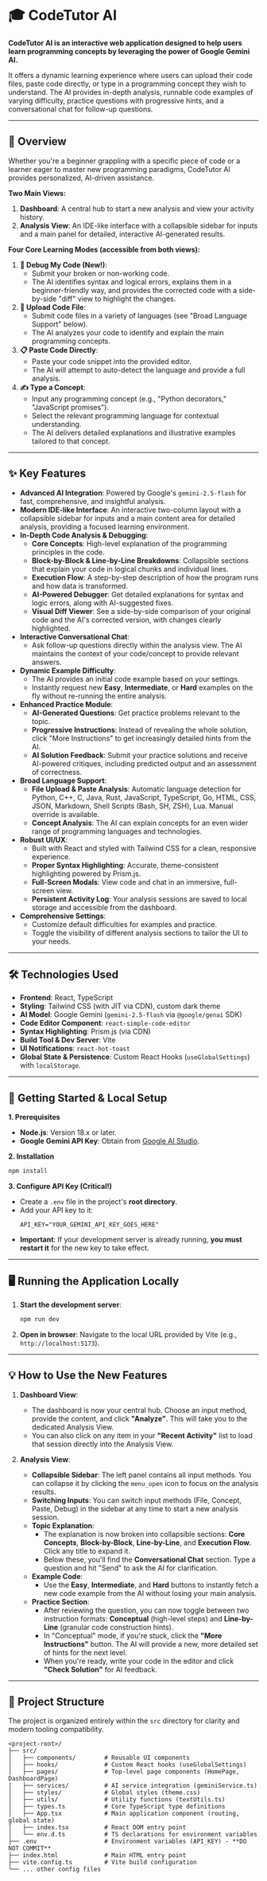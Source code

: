 # 🎓 CodeTutor AI

**CodeTutor AI is an interactive web application designed to help users learn programming concepts by leveraging the power of Google Gemini AI.**

It offers a dynamic learning experience where users can upload their code files, paste code directly, or type in a programming concept they wish to understand. The AI provides in-depth analysis, runnable code examples of varying difficulty, practice questions with progressive hints, and a conversational chat for follow-up questions.

---

## 🌟 Overview

Whether you're a beginner grappling with a specific piece of code or a learner eager to master new programming paradigms, CodeTutor AI provides personalized, AI-driven assistance.

**Two Main Views:**

1.  **Dashboard**: A central hub to start a new analysis and view your activity history.
2.  **Analysis View**: An IDE-like interface with a collapsible sidebar for inputs and a main panel for detailed, interactive AI-generated results.

**Four Core Learning Modes (accessible from both views):**

1.  **🐞 Debug My Code (New!)**:
    *   Submit your broken or non-working code.
    *   The AI identifies syntax and logical errors, explains them in a beginner-friendly way, and provides the corrected code with a side-by-side "diff" view to highlight the changes.
2.  **📁 Upload Code File**:
    *   Submit code files in a variety of languages (see "Broad Language Support" below).
    *   The AI analyzes your code to identify and explain the main programming concepts.
3.  **📋 Paste Code Directly**:
    *   Paste your code snippet into the provided editor.
    *   The AI will attempt to auto-detect the language and provide a full analysis.
4.  **✍️ Type a Concept**:
    *   Input any programming concept (e.g., "Python decorators," "JavaScript promises").
    *   Select the relevant programming language for contextual understanding.
    *   The AI delivers detailed explanations and illustrative examples tailored to that concept.

---

## ✨ Key Features

*   **Advanced AI Integration**: Powered by Google's `gemini-2.5-flash` for fast, comprehensive, and insightful analysis.
*   **Modern IDE-like Interface**: An interactive two-column layout with a collapsible sidebar for inputs and a main content area for detailed analysis, providing a focused learning environment.
*   **In-Depth Code Analysis & Debugging**:
    *   **Core Concepts**: High-level explanation of the programming principles in the code.
    *   **Block-by-Block & Line-by-Line Breakdowns**: Collapsible sections that explain your code in logical chunks and individual lines.
    *   **Execution Flow**: A step-by-step description of how the program runs and how data is transformed.
    *   **AI-Powered Debugger**: Get detailed explanations for syntax and logic errors, along with AI-suggested fixes.
    *   **Visual Diff Viewer**: See a side-by-side comparison of your original code and the AI's corrected version, with changes clearly highlighted.
*   **Interactive Conversational Chat**:
    *   Ask follow-up questions directly within the analysis view. The AI maintains the context of your code/concept to provide relevant answers.
*   **Dynamic Example Difficulty**:
    *   The AI provides an initial code example based on your settings.
    *   Instantly request new **Easy**, **Intermediate**, or **Hard** examples on the fly without re-running the entire analysis.
*   **Enhanced Practice Module**:
    *   **AI-Generated Questions**: Get practice problems relevant to the topic.
    *   **Progressive Instructions**: Instead of revealing the whole solution, click "More Instructions" to get increasingly detailed hints from the AI.
    *   **AI Solution Feedback**: Submit your practice solutions and receive AI-powered critiques, including predicted output and an assessment of correctness.
*   **Broad Language Support**:
    *   **File Upload & Paste Analysis**: Automatic language detection for Python, C++, C, Java, Rust, JavaScript, TypeScript, Go, HTML, CSS, JSON, Markdown, Shell Scripts (Bash, SH, ZSH), Lua. Manual override is available.
    *   **Concept Analysis**: The AI can explain concepts for an even wider range of programming languages and technologies.
*   **Robust UI/UX**:
    *   Built with React and styled with Tailwind CSS for a clean, responsive experience.
    *   **Proper Syntax Highlighting**: Accurate, theme-consistent highlighting powered by Prism.js.
    *   **Full-Screen Modals**: View code and chat in an immersive, full-screen view.
    *   **Persistent Activity Log**: Your analysis sessions are saved to local storage and accessible from the dashboard.
*   **Comprehensive Settings**:
    *   Customize default difficulties for examples and practice.
    *   Toggle the visibility of different analysis sections to tailor the UI to your needs.

---

## 🛠️ Technologies Used

*   **Frontend**: React, TypeScript
*   **Styling**: Tailwind CSS (with JIT via CDN), custom dark theme
*   **AI Model**: Google Gemini (`gemini-2.5-flash` via `@google/genai` SDK)
*   **Code Editor Component**: `react-simple-code-editor`
*   **Syntax Highlighting**: Prism.js (via CDN)
*   **Build Tool & Dev Server**: Vite
*   **UI Notifications**: `react-hot-toast`
*   **Global State & Persistence**: Custom React Hooks (`useGlobalSettings`) with `localStorage`.

---

## 🚀 Getting Started & Local Setup

**1. Prerequisites**
*   **Node.js**: Version 18.x or later.
*   **Google Gemini API Key**: Obtain from [Google AI Studio](https://aistudio.google.com/app/apikey).

**2. Installation**
```bash
npm install
```

**3. Configure API Key (Critical!)**
*   Create a `.env` file in the project's **root directory**.
*   Add your API key to it:
    ```env
    API_KEY="YOUR_GEMINI_API_KEY_GOES_HERE"
    ```
*   **Important**: If your development server is already running, **you must restart it** for the new key to take effect.

---

## 🖥️ Running the Application Locally

1.  **Start the development server**:
    ```bash
    npm run dev
    ```
2.  **Open in browser**: Navigate to the local URL provided by Vite (e.g., `http://localhost:5173`).

---

## 💡 How to Use the New Features

1.  **Dashboard View**:
    *   The dashboard is now your central hub. Choose an input method, provide the content, and click **"Analyze"**. This will take you to the dedicated Analysis View.
    *   You can also click on any item in your **"Recent Activity"** list to load that session directly into the Analysis View.

2.  **Analysis View**:
    *   **Collapsible Sidebar**: The left panel contains all input methods. You can collapse it by clicking the `menu_open` icon to focus on the analysis results.
    *   **Switching Inputs**: You can switch input methods (File, Concept, Paste, Debug) in the sidebar at any time to start a new analysis session.
    *   **Topic Explanation**:
        *   The explanation is now broken into collapsible sections: **Core Concepts**, **Block-by-Block**, **Line-by-Line**, and **Execution Flow**. Click any title to expand it.
        *   Below these, you'll find the **Conversational Chat** section. Type a question and hit "Send" to ask the AI for clarification.
    *   **Example Code**:
        *   Use the **Easy**, **Intermediate**, and **Hard** buttons to instantly fetch a new code example from the AI without losing your main analysis.
    *   **Practice Section**:
        *   After reviewing the question, you can now toggle between two instruction formats: **Conceptual** (high-level steps) and **Line-by-Line** (granular code construction hints).
        *   In "Conceptual" mode, if you're stuck, click the **"More Instructions"** button. The AI will provide a new, more detailed set of hints for the next level.
        *   When you're ready, write your code in the editor and click **"Check Solution"** for AI feedback.

---

## 📁 Project Structure

The project is organized entirely within the `src` directory for clarity and modern tooling compatibility.

```
<project-root>/
├── src/
│   ├── components/        # Reusable UI components
│   ├── hooks/             # Custom React hooks (useGlobalSettings)
│   ├── pages/             # Top-level page components (HomePage, DashboardPage)
│   ├── services/          # AI service integration (geminiService.ts)
│   ├── styles/            # Global styles (theme.css)
│   ├── utils/             # Utility functions (textUtils.ts)
│   ├── types.ts           # Core TypeScript type definitions
│   ├── App.tsx            # Main application component (routing, global state)
│   ├── index.tsx          # React DOM entry point
│   └── env.d.ts           # TS declarations for environment variables
├── .env                   # Environment variables (API_KEY) - **DO NOT COMMIT**
├── index.html             # Main HTML entry point
├── vite.config.ts         # Vite build configuration
└── ... other config files
```